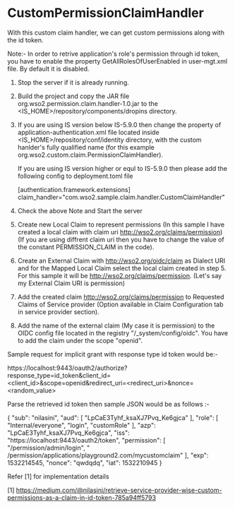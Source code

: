 # CustomPermissionClaimHandler
With this custom claim handler, we can get custom permissions along with the id token.

Note:- In order to retrive application's role's permission through id token, you have to enable the property GetAllRolesOfUserEnabled in user-mgt.xml file. By default it is disabled.
	            
1. Stop the server if it is already running.

2. Build the project and copy the JAR file org.wso2.permission.claim.handler-1.0.jar to the <IS_HOME>/repository/components/dropins directory.

3. If you are using IS version below IS-5.9.0 then change the <ClaimHandler> property of application-authentication.xml file located inside <IS_HOME>/repository/conf/identity directory, with the custom hanlder's fully qualified name (for this example org.wso2.custom.claim.PermissionClaimHandler).
   
   If you are using IS version higher or equl to IS-5.9.0 then please add the following config to deployment.toml file
   
	[authentication.framework.extensions]
	claim_handler="com.wso2.sample.claim.handler.CustomClaimHandler"

4. Check the above Note and Start the server

5. Create new Local Claim to represent permissions (In this sample I have created a local claim with claim uri http://wso2.org/claims/permission) (If you are using diffrent claim uri then you have to change the value of the constant PERMISSION_CLAIM in the code).

6. Create an External Claim with http://wso2.org/oidc/claim as Dialect URI and for the Mapped Local Claim select the local claim created in step 5. For this sample it will be http://wso2.org/claims/permission. (Let's say my External Claim URI is permission)

7. Add the created claim http://wso2.org/claims/permission to Requested Claims of Service provider (Option available in Claim Configuration tab in service provider section).

8. Add the name of the external claim (My case it is permission) to the OIDC config file located in the registry "/_system/config/oidc". You have to add the claim under the scope "openid".

Sample request for implicit grant with response type id token would be:- 

https://localhost:9443/oauth2/authorize?response_type=id_token&client_id=<client_id>&scope=openid&redirect_uri=<redirect_uri>&nonce=<random_value>

Parse the retrieved id token then sample JSON would be as follows :- 

{
  "sub": "nilasini",
  "aud": [
    "LpCaE3Tyhf_ksaXJ7Pvq_Ke6gjca"
  ],
  "role": [
    "Internal/everyone",
    "login",
    "customRole"
  ],
  "azp": "LpCaE3Tyhf_ksaXJ7Pvq_Ke6gjca",
  "iss": "https://localhost:9443/oauth2/token",
  "permission": [
    "/permission/admin/login",
    " /permission/applications/playground2.com/mycustomclaim"
  ],
  "exp": 1532214545,
  "nonce": "qwdqdq",
  "iat": 1532210945
}

Refer \[1] for implementation details

\[1] https://medium.com/@nilasini/retrieve-service-provider-wise-custom-permissions-as-a-claim-in-id-token-785a94ff5793
